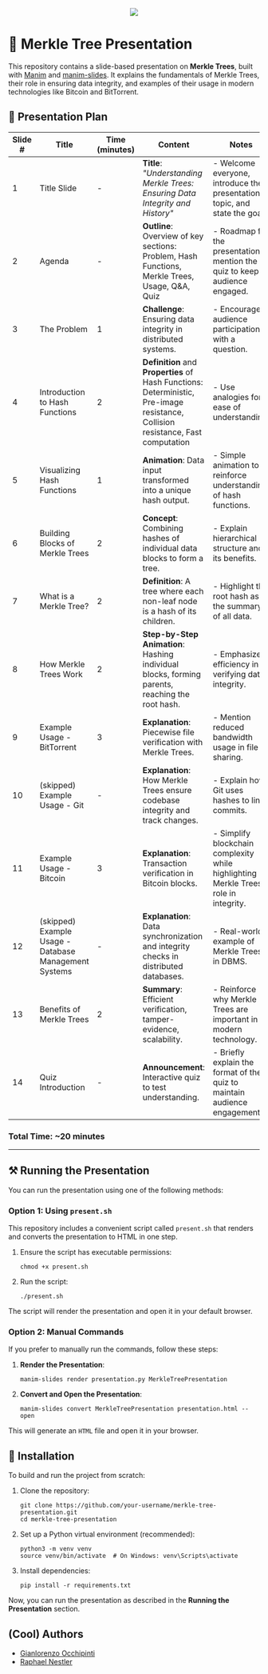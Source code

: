 <p align="center">
    <a href="https://github.com/3b1b/manim">
        <img src="https://github.com/renuo/merkle-tree-presentation/main/img/logo.png">
    </a>
</p>


# 🌳 Merkle Tree Presentation

This repository contains a slide-based presentation on **Merkle Trees**, built with [Manim](https://docs.manim.community/en/stable/) and [manim-slides](https://manim-slides.rtfd.io/). It explains the fundamentals of Merkle Trees, their role in ensuring data integrity, and examples of their usage in modern technologies like Bitcoin and BitTorrent.


## 🎥 Presentation Plan
| Slide # | Title                                                 | Time (minutes) | Content                                                                                                                             | Notes                                                                                           |
|---------|-------------------------------------------------------|----------------|-------------------------------------------------------------------------------------------------------------------------------------|-------------------------------------------------------------------------------------------------|
| 1       | Title Slide                                           | -              | **Title**: *"Understanding Merkle Trees: Ensuring Data Integrity and History"*                                                      | - Welcome everyone, introduce the presentation topic, and state the goal.                        |
| 2       | Agenda                                                | -              | **Outline**: Overview of key sections: Problem, Hash Functions, Merkle Trees, Usage, Q&A, Quiz                                      | - Roadmap for the presentation, mention the quiz to keep audience engaged.                       |
| 3       | The Problem                                           | 1              | **Challenge**: Ensuring data integrity in distributed systems.                                                                       | - Encourage audience participation with a question.                                              |
| 4       | Introduction to Hash Functions                        | 2              | **Definition** and **Properties** of Hash Functions: Deterministic, Pre-image resistance, Collision resistance, Fast computation     | - Use analogies for ease of understanding.                                                       |
| 5       | Visualizing Hash Functions                            | 1              | **Animation**: Data input transformed into a unique hash output.                                                                    | - Simple animation to reinforce understanding of hash functions.                                 |
| 6       | Building Blocks of Merkle Trees                       | 2              | **Concept**: Combining hashes of individual data blocks to form a tree.                                                             | - Explain hierarchical structure and its benefits.                                               |
| 7       | What is a Merkle Tree?                                | 2              | **Definition**: A tree where each non-leaf node is a hash of its children.                                                          | - Highlight the root hash as the summary of all data.                                             |
| 8       | How Merkle Trees Work                                 | 2              | **Step-by-Step Animation**: Hashing individual blocks, forming parents, reaching the root hash.                                      | - Emphasize efficiency in verifying data integrity.                                               |
| 9       | Example Usage - BitTorrent                            | 3              | **Explanation**: Piecewise file verification with Merkle Trees.                                                                     | - Mention reduced bandwidth usage in file sharing.                                                |
| 10      | (skipped) Example Usage - Git                         | -              | **Explanation**: How Merkle Trees ensure codebase integrity and track changes.                                                      | - Explain how Git uses hashes to link commits.                                                    |
| 11      | Example Usage - Bitcoin                               | 3              | **Explanation**: Transaction verification in Bitcoin blocks.                                                                        | - Simplify blockchain complexity while highlighting Merkle Trees' role in integrity.              |
| 12      | (skipped) Example Usage - Database Management Systems | -              | **Explanation**: Data synchronization and integrity checks in distributed databases.                                                | - Real-world example of Merkle Trees in DBMS.                                                     |
| 13      | Benefits of Merkle Trees                              | 2              | **Summary**: Efficient verification, tamper-evidence, scalability.                                                                  | - Reinforce why Merkle Trees are important in modern technology.                                  |
| 14      | Quiz Introduction                                     | -              | **Announcement**: Interactive quiz to test understanding.                                                                          | - Briefly explain the format of the quiz to maintain audience engagement.                         |

### Total Time: ~20 minutes

---

## ⚒️ Running the Presentation

You can run the presentation using one of the following methods:

### Option 1: Using `present.sh`

This repository includes a convenient script called `present.sh` that renders and converts the presentation to HTML in one step.

1. Ensure the script has executable permissions:
   ```
   chmod +x present.sh
   ```

2. Run the script:
   ```
   ./present.sh
   ```

The script will render the presentation and open it in your default browser.

### Option 2: Manual Commands

If you prefer to manually run the commands, follow these steps:

1. **Render the Presentation**:
   ```
   manim-slides render presentation.py MerkleTreePresentation
   ```

2. **Convert and Open the Presentation**:
   ```
   manim-slides convert MerkleTreePresentation presentation.html --open
   ```

This will generate an `HTML` file and open it in your browser.

## 🐍 Installation

To build and run the project from scratch:

1. Clone the repository:
   ```
   git clone https://github.com/your-username/merkle-tree-presentation.git
   cd merkle-tree-presentation
   ```

2. Set up a Python virtual environment (recommended):
   ```
   python3 -m venv venv
   source venv/bin/activate  # On Windows: venv\Scripts\activate
   ```

3. Install dependencies:
   ```
   pip install -r requirements.txt
   ```

Now, you can run the presentation as described in the **Running the Presentation** section.

## (Cool) Authors

- [Gianlorenzo Occhipinti](https://github.com/Gianlo98)
- [Raphael Nestler](https://github.com/rnestler)